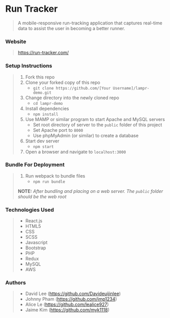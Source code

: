 # Run Tracker

> A mobile-responsive run-tracking application that captures real-time data to assist the user in becoming a better runner.
>

### Website
> https://run-tracker.com/

### Setup Instructions

> 1. Fork this repo
> 1. Clone your forked copy of this repo
>    - `git clone https://github.com/[Your Username]/lampr-demo.git`
> 1. Change directory into the newly cloned repo
>    - `cd lampr-demo`
> 1. Install dependencies
>    - `npm install`
> 1. Use MAMP or similar program to start Apache and MySQL servers
>    - Set root directory of server to the `public` folder of this project
>    - Set Apache port to `8000`
>    - Use phpMyAdmin (or similar) to create a database
> 1. Start dev server
>    - `npm start`
> 1. Open a browser and navigate to `localhost:3000`

### Bundle For Deployment

> 1. Run webpack to bundle files
>    - `npm run bundle`
>
> **NOTE:** *After bundling and placing on a web server. The `public` folder should be the web root*

### Technologies Used
> - React.js
> - HTML5
> - CSS
> - SCSS
> - Javascript
> - Bootstrap
> - PHP
> - Redux
> - MySQL
> - AWS


### Authors
> - David Lee (https://github.com/Davideuijinlee)
> - Johnny Pham (https://github.com/jmp1234)
> - Alice Le (https://github.com/lealice927)
> - Jaime Kim (https://github.com/myk1118)

